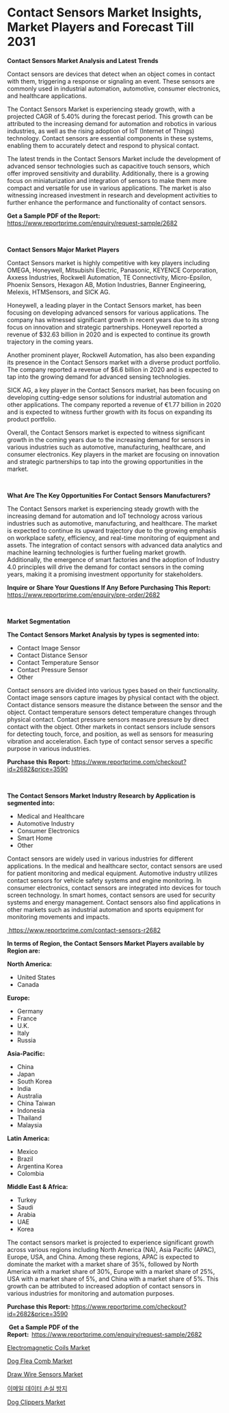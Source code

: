 <p><h1>Contact Sensors Market Insights, Market Players and Forecast Till 2031</h1></p><p><strong>Contact Sensors Market Analysis and Latest Trends</strong></p>
<p><p>Contact sensors are devices that detect when an object comes in contact with them, triggering a response or signaling an event. These sensors are commonly used in industrial automation, automotive, consumer electronics, and healthcare applications.</p><p>The Contact Sensors Market is experiencing steady growth, with a projected CAGR of 5.40% during the forecast period. This growth can be attributed to the increasing demand for automation and robotics in various industries, as well as the rising adoption of IoT (Internet of Things) technology. Contact sensors are essential components in these systems, enabling them to accurately detect and respond to physical contact.</p><p>The latest trends in the Contact Sensors Market include the development of advanced sensor technologies such as capacitive touch sensors, which offer improved sensitivity and durability. Additionally, there is a growing focus on miniaturization and integration of sensors to make them more compact and versatile for use in various applications. The market is also witnessing increased investment in research and development activities to further enhance the performance and functionality of contact sensors.</p></p>
<p><strong>Get a Sample PDF of the Report:&nbsp;</strong> <a href="https://www.reportprime.com/enquiry/request-sample/2682">https://www.reportprime.com/enquiry/request-sample/2682</a></p>
<p>&nbsp;</p>
<p><strong>Contact Sensors Major Market Players</strong></p>
<p><p>Contact Sensors market is highly competitive with key players including OMEGA, Honeywell, Mitsubishi Electric, Panasonic, KEYENCE Corporation, Axxess Industries, Rockwell Automation, TE Connectivity, Micro-Epsilon, Phoenix Sensors, Hexagon AB, Motion Industries, Banner Engineering, Melexis, HTMSensors, and SICK AG.</p><p>Honeywell, a leading player in the Contact Sensors market, has been focusing on developing advanced sensors for various applications. The company has witnessed significant growth in recent years due to its strong focus on innovation and strategic partnerships. Honeywell reported a revenue of $32.63 billion in 2020 and is expected to continue its growth trajectory in the coming years.</p><p>Another prominent player, Rockwell Automation, has also been expanding its presence in the Contact Sensors market with a diverse product portfolio. The company reported a revenue of $6.6 billion in 2020 and is expected to tap into the growing demand for advanced sensing technologies.</p><p>SICK AG, a key player in the Contact Sensors market, has been focusing on developing cutting-edge sensor solutions for industrial automation and other applications. The company reported a revenue of €1.77 billion in 2020 and is expected to witness further growth with its focus on expanding its product portfolio.</p><p>Overall, the Contact Sensors market is expected to witness significant growth in the coming years due to the increasing demand for sensors in various industries such as automotive, manufacturing, healthcare, and consumer electronics. Key players in the market are focusing on innovation and strategic partnerships to tap into the growing opportunities in the market.</p></p>
<p>&nbsp;</p>
<p><strong>What Are The Key Opportunities For Contact Sensors Manufacturers?</strong></p>
<p><p>The Contact Sensors market is experiencing steady growth with the increasing demand for automation and IoT technology across various industries such as automotive, manufacturing, and healthcare. The market is expected to continue its upward trajectory due to the growing emphasis on workplace safety, efficiency, and real-time monitoring of equipment and assets. The integration of contact sensors with advanced data analytics and machine learning technologies is further fueling market growth. Additionally, the emergence of smart factories and the adoption of Industry 4.0 principles will drive the demand for contact sensors in the coming years, making it a promising investment opportunity for stakeholders.</p></p>
<p><strong>Inquire or Share Your Questions If Any Before Purchasing This Report:</strong> <a href="https://www.reportprime.com/enquiry/pre-order/2682">https://www.reportprime.com/enquiry/pre-order/2682</a></p>
<p>&nbsp;</p>
<p><strong>Market Segmentation</strong></p>
<p><strong>The Contact Sensors Market Analysis by types is segmented into:</strong></p>
<p><ul><li>Contact Image Sensor</li><li>Contact Distance Sensor</li><li>Contact Temperature Sensor</li><li>Contact Pressure Sensor</li><li>Other</li></ul></p>
<p><p>Contact sensors are divided into various types based on their functionality. Contact image sensors capture images by physical contact with the object. Contact distance sensors measure the distance between the sensor and the object. Contact temperature sensors detect temperature changes through physical contact. Contact pressure sensors measure pressure by direct contact with the object. Other markets in contact sensors include sensors for detecting touch, force, and position, as well as sensors for measuring vibration and acceleration. Each type of contact sensor serves a specific purpose in various industries.</p></p>
<p><strong>Purchase this Report:&nbsp;</strong><a href="https://www.reportprime.com/checkout?id=2682&price=3590">https://www.reportprime.com/checkout?id=2682&price=3590</a></p>
<p>&nbsp;</p>
<p><strong>The Contact Sensors Market Industry Research by Application is segmented into:</strong></p>
<p><ul><li>Medical and Healthcare</li><li>Automotive Industry</li><li>Consumer Electronics</li><li>Smart Home</li><li>Other</li></ul></p>
<p><p>Contact sensors are widely used in various industries for different applications. In the medical and healthcare sector, contact sensors are used for patient monitoring and medical equipment. Automotive industry utilizes contact sensors for vehicle safety systems and engine monitoring. In consumer electronics, contact sensors are integrated into devices for touch screen technology. In smart homes, contact sensors are used for security systems and energy management. Contact sensors also find applications in other markets such as industrial automation and sports equipment for monitoring movements and impacts.</p></p>
<p><a href="https://www.reportprime.com/contact-sensors-r2682">&nbsp;https://www.reportprime.com/contact-sensors-r2682</a></p>
<p><strong>In terms of Region, the Contact Sensors Market Players available by Region are:</strong></p>
<p>
    <p> <strong> North America: </strong>
        <ul>
            <li>United States</li>
            <li>Canada</li>
        </ul>
        </p> 
    <p> <strong> Europe: </strong>
        <ul>
            <li>Germany</li>
            <li>France</li>
            <li>U.K.</li>
            <li>Italy</li>
            <li>Russia</li>
        </ul>
        </p> 
    <p> <strong> Asia-Pacific: </strong>
        <ul>
            <li>China</li>
            <li>Japan</li>
            <li>South Korea</li>
            <li>India</li>
            <li>Australia</li>
            <li>China Taiwan</li>
            <li>Indonesia</li>
            <li>Thailand</li>
            <li>Malaysia</li>
        </ul>
        </p> 
    <p> <strong> Latin America: </strong>
        <ul>
            <li>Mexico</li>
            <li>Brazil</li>
            <li>Argentina Korea</li>
            <li>Colombia</li>
        </ul>
        </p> 
    <p> <strong> Middle East & Africa: </strong>
        <ul>
            <li>Turkey</li>
            <li>Saudi</li>
            <li>Arabia</li>
            <li>UAE</li>
            <li>Korea</li>
        </ul>
    </p>
    </p>
<p><p>The contact sensors market is projected to experience significant growth across various regions including North America (NA), Asia Pacific (APAC), Europe, USA, and China. Among these regions, APAC is expected to dominate the market with a market share of 35%, followed by North America with a market share of 30%, Europe with a market share of 25%, USA with a market share of 5%, and China with a market share of 5%. This growth can be attributed to increased adoption of contact sensors in various industries for monitoring and automation purposes.</p></p>
<p><strong>Purchase this Report: </strong><a href="https://www.reportprime.com/checkout?id=2682&price=3590">https://www.reportprime.com/checkout?id=2682&price=3590</a></p>
<p>&nbsp;<strong>Get a Sample PDF of the Report:&nbsp;&nbsp;</strong><a href="https://www.reportprime.com/enquiry/request-sample/2682">https://www.reportprime.com/enquiry/request-sample/2682</a></p>
<p><strong></strong></p>
<p><p><a href="https://github.com/jerrycopelandthomaswsqd8q/Market-Research-Report-List-2/blob/main/electromagnetic-coils-market.md">Electromagnetic Coils Market</a></p><p><a href="https://issuu.com/reportprime-2/docs/dog-flea-comb-market-size-2030.pptx">Dog Flea Comb Market</a></p><p><a href="https://github.com/brenzgnarento/Market-Research-Report-List-2/blob/main/draw-wire-sensors-market.md">Draw Wire Sensors Market</a></p><p><a href="https://github.com/camron674/Market-Research-Report-List-1/blob/main/311611069358.md">이메일 데이터 손실 방지</a></p><p><a href="https://issuu.com/reportprime-2/docs/dog-clippers-market-size-2030.pptx">Dog Clippers Market</a></p></p>